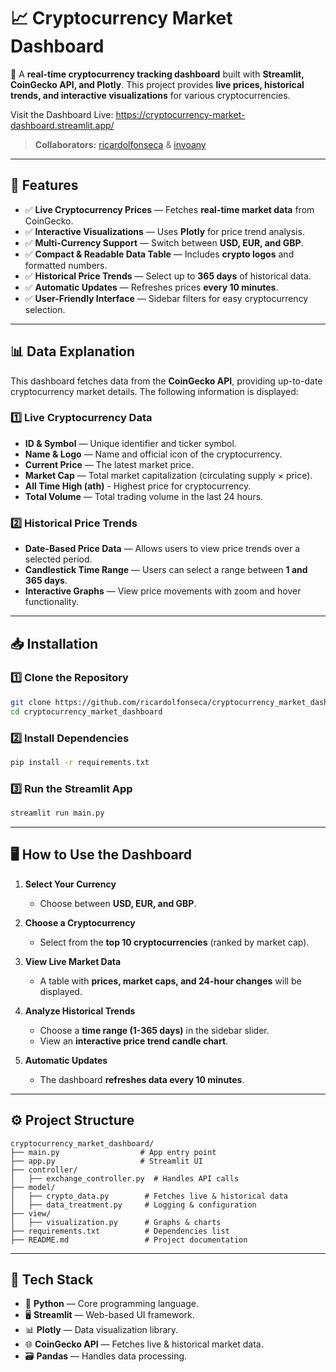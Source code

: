 # 📈 Cryptocurrency Market Dashboard

🚀 A **real-time cryptocurrency tracking dashboard** built with **Streamlit, CoinGecko API, and Plotly**. This project provides **live prices, historical trends, and interactive visualizations** for various cryptocurrencies.

Visit the Dashboard Live: https://cryptocurrency-market-dashboard.streamlit.app/

> **Collaborators:** [ricardolfonseca](https://github.com/ricardolfonseca) & [invoany](https://github.com/invoany)

---

## **🌟 Features**
- ✅ **Live Cryptocurrency Prices** — Fetches **real-time market data** from CoinGecko.
- ✅ **Interactive Visualizations** — Uses **Plotly** for price trend analysis.
- ✅ **Multi-Currency Support** — Switch between **USD, EUR, and GBP**.
- ✅ **Compact & Readable Data Table** — Includes **crypto logos** and formatted numbers.
- ✅ **Historical Price Trends** — Select up to **365 days** of historical data.
- ✅ **Automatic Updates** — Refreshes prices **every 10 minutes**.
- ✅ **User-Friendly Interface** — Sidebar filters for easy cryptocurrency selection.

---

## **📊 Data Explanation**
This dashboard fetches data from the **CoinGecko API**, providing up-to-date cryptocurrency market details. The following information is displayed:

### **1️⃣ Live Cryptocurrency Data**
- **ID & Symbol** — Unique identifier and ticker symbol.
- **Name & Logo** — Name and official icon of the cryptocurrency.
- **Current Price** — The latest market price.
- **Market Cap** — Total market capitalization (circulating supply × price).
- **All Time High (ath)** - Highest price for cryptocurrency.
- **Total Volume** — Total trading volume in the last 24 hours.

### **2️⃣ Historical Price Trends**
- **Date-Based Price Data** — Allows users to view price trends over a selected period.
- **Candlestick Time Range** — Users can select a range between **1 and 365 days**.
- **Interactive Graphs** — View price movements with zoom and hover functionality.

---

## **📥 Installation**
### **1️⃣ Clone the Repository**
```bash
git clone https://github.com/ricardolfonseca/cryptocurrency_market_dashboard.git
cd cryptocurrency_market_dashboard
```

### **2️⃣ Install Dependencies**
```bash
pip install -r requirements.txt
```

### **3️⃣ Run the Streamlit App**
```bash
streamlit run main.py
```

---

## **🖥️ How to Use the Dashboard**
1. **Select Your Currency**  
   - Choose between **USD, EUR, and GBP**.

2. **Choose a Cryptocurrency**  
   - Select from the **top 10 cryptocurrencies** (ranked by market cap).

3. **View Live Market Data**  
   - A table with **prices, market caps, and 24-hour changes** will be displayed.

4. **Analyze Historical Trends**  
   - Choose a **time range (1-365 days)** in the sidebar slider.
   - View an **interactive price trend candle chart**.

5. **Automatic Updates**  
   - The dashboard **refreshes data every 10 minutes**.

---

## **⚙️ Project Structure**
```
cryptocurrency_market_dashboard/
├── main.py                  # App entry point
├── app.py                   # Streamlit UI
├── controller/
│   ├── exchange_controller.py  # Handles API calls
├── model/
│   ├── crypto_data.py        # Fetches live & historical data
│   ├── data_treatment.py     # Logging & configuration
├── view/
│   ├── visualization.py      # Graphs & charts
├── requirements.txt          # Dependencies list
├── README.md                 # Project documentation
```

---

## **🔧 Tech Stack**
- 🐍 **Python** — Core programming language.
- 🖥 **Streamlit** — Web-based UI framework.
- 📊 **Plotly** — Data visualization library.
- 🌐 **CoinGecko API** — Fetches live & historical market data.
- 🗃 **Pandas** — Handles data processing.
